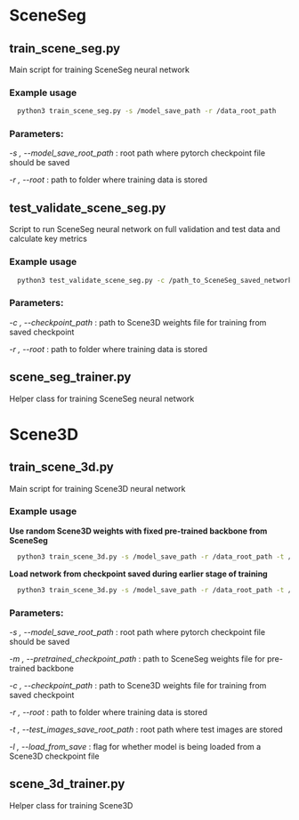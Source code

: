 # SceneSeg

## train_scene_seg.py

Main script for training SceneSeg neural network

### Example usage

```bash
  python3 train_scene_seg.py -s /model_save_path -r /data_root_path
```

### Parameters:

*-s , --model_save_root_path* : root path where pytorch checkpoint file should be saved

*-r , --root* : path to folder where training data is stored

## test_validate_scene_seg.py

Script to run SceneSeg neural network on full validation and test data and calculate key metrics

### Example usage

```bash
  python3 test_validate_scene_seg.py -c /path_to_SceneSeg_saved_network_weights.pth -r /data_root_path
```

### Parameters:

*-c , --checkpoint_path* : path to Scene3D weights file for training from saved checkpoint

*-r , --root* : path to folder where training data is stored

## scene_seg_trainer.py

Helper class for training SceneSeg neural network

# Scene3D

## train_scene_3d.py

Main script for training Scene3D neural network

### Example usage

**Use random Scene3D weights with fixed pre-trained backbone from SceneSeg**

```bash
  python3 train_scene_3d.py -s /model_save_path -r /data_root_path -t /test_images_save_path -m /path_to_SceneSeg_network_weights.pth
```

**Load network from checkpoint saved during earlier stage of training**

```bash
  python3 train_scene_3d.py -s /model_save_path -r /data_root_path -t /test_images_save_path -l  -c /path_to_Scene3D_saved_network_weights.pth
```
### Parameters:

*-s , --model_save_root_path* : root path where pytorch checkpoint file should be saved

*-m , --pretrained_checkpoint_path* : path to SceneSeg weights file for pre-trained backbone

*-c , --checkpoint_path* : path to Scene3D weights file for training from saved checkpoint

*-r , --root* : path to folder where training data is stored

*-t , --test_images_save_root_path* : root path where test images are stored

*-l , --load_from_save* : flag for whether model is being loaded from a Scene3D checkpoint file


## scene_3d_trainer.py

Helper class for training Scene3D
